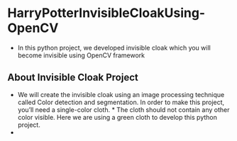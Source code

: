 # HarryPotterInvisibleCloakUsing-OpenCV
* In this python project, we developed invisible cloak  which you will become invisible using OpenCV framework

## About Invisible Cloak Project
* We will create the invisible cloak using an image processing technique called Color detection and segmentation. In order to make this project, you’ll need a single-color cloth. * The cloth should not contain any other color visible. Here we are using a green cloth to develop this python project.
* 
